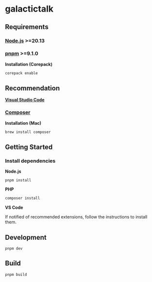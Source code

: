 # galactictalk

## Requirements

### [Node.js](https://nodejs.org/en) >=20.13

### [pnpm](https://pnpm.io/) >=9.1.0

**Installation (Corepack)**

```bash
corepack enable
```

## Recommendation

**[Visual Studio Code](https://code.visualstudio.com/)**

### [Composer](https://getcomposer.org/)

**Installation (Mac)**

```bash
brew install composer
```

## Getting Started

### Install dependencies

**Node.js**

```
pnpm install
```

**PHP**

```bash
composer install
```

**VS Code**

If notified of recommended extensions, follow the instructions to install them.

## Development

```
pnpm dev
```

## Build

```
pnpm build
```
